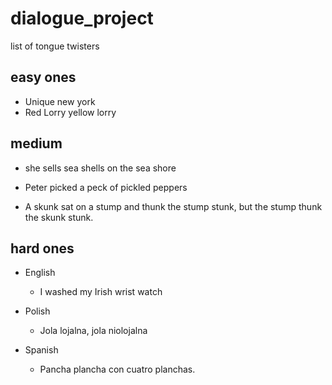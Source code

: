 # dialogue_project

list of tongue twisters


## easy ones
* Unique new york
* Red Lorry yellow lorry

## medium
* she sells sea shells on the sea shore
* Peter picked a peck of pickled peppers 

* A skunk sat on a stump and thunk the stump stunk,
but the stump thunk the skunk stunk.

## hard ones
 * English

    * I washed my Irish wrist watch
* Polish
   
    * Jola lojalna, jola niolojalna

* Spanish 

    * Pancha plancha con cuatro planchas.